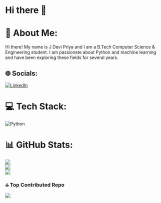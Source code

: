 # Hi there 👋

# 💫 About Me:
Hi there! My name is J Devi Priya and I am a B.Tech Computer Science & Engineering student. I am passionate about Python and machine learning and have been exploring these fields for several years.


## 🌐 Socials:
[![LinkedIn](https://img.shields.io/badge/LinkedIn-%230077B5.svg?logo=linkedin&logoColor=white)](https://linkedin.com/in/https://www.linkedin.com/in/j-devi-priya/) 

# 💻 Tech Stack:
![Python](https://img.shields.io/badge/python-3670A0?style=for-the-badge&logo=python&logoColor=ffdd54)
# 📊 GitHub Stats:
![](https://github-readme-stats.vercel.app/api?username=priyapatnaik06&theme=dark&hide_border=false&include_all_commits=false&count_private=false)<br/>
![](https://github-readme-streak-stats.herokuapp.com/?user=priyapatnaik06&theme=dark&hide_border=false)<br/>
![](https://github-readme-stats.vercel.app/api/top-langs/?username=priyapatnaik06&theme=dark&hide_border=false&include_all_commits=false&count_private=false&layout=compact)

### 🔝 Top Contributed Repo
![](https://github-contributor-stats.vercel.app/api?username=priyapatnaik06&limit=5&theme=dark&combine_all_yearly_contributions=true)


